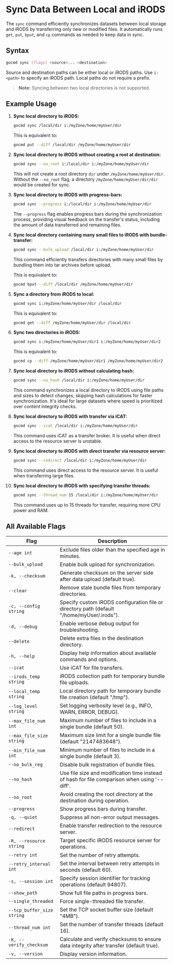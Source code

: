 # Sync Data Between Local and iRODS

The `sync` command efficiently synchronizes datasets between local storage and iRODS by transferring only new or modified files. It automatically runs `get`, `put`, `bput`, and `cp` commands as needed to keep data in sync.

## Syntax
```sh
gocmd sync [flags] <source>... <destination>
```

Source and destination paths can be either local or iRODS paths.
Use `i:<path>` to specify an iRODS path. Local paths do not require a prefix.

> **Note:** Syncing between two local directories is not supported.

## Example Usage

1. **Sync local directory to iRODS:**
    ```sh
    gocmd sync /local/dir i:/myZone/home/myUser/dir
    ```

    This is equivalent to:
    ```sh
    gocmd put --diff /local/dir /myZone/home/myUser/dir
    ```

2. **Sync local directory to iRODS without creating a root at destination:**
    ```sh
    gocmd sync --no_root i:/local/dir i:/myZone/home/myUser/dir
    ```

    This will not create a root directory `dir` under `/myZone/home/myUser/dir`. Without the `--no_root` flag, a directory `/myZone/home/myUser/dir/dir` would be created for sync.

3. **Sync local directory to iRODS with progress-bars:**
    ```sh
    gocmd sync --progress i:/local/dir i:/myZone/home/myUser/dir
    ```

    The `--progress` flag enables progress bars during the synchronization process, providing visual feedback on the transfer's status, including the amount of data transferred and remaining files.

3. **Sync local directory containing many small files to iRODS with bundle-transfer:**
    ```sh
    gocmd sync --bulk_upload /local/dir i:/myZone/home/myUser/dir
    ```

    This command efficiently transfers directories with many small files by bundling them into tar archives before upload.

    This is equivalent to:
    ```sh
    gocmd bput --diff /local/dir /myZone/home/myUser/dir
    ```

4. **Sync a directory from iRODS to local:**
    ```sh
    gocmd sync i:/myZone/home/myUser/dir /local/dir
    ```

    This is equivalent to:
    ```sh
    gocmd get --diff /myZone/home/myUser/dir /local/dir
    ```

5. **Sync two directories in iRODS:**
    ```sh
    gocmd sync i:/myZone/home/myUser/dir1 i:/myZone/home/myUser/dir2
    ```

    This is equivalent to:
    ```sh
    gocmd cp --diff /myZone/home/myUser/dir1 /myZone/home/myUser/dir2
    ```

6. **Sync local directory to iRODS without calculating hash:**
    ```sh
    gocmd sync --no_hash /local/dir i:/myZone/home/myUser/dir
    ```

    This command synchronizes a local directory to iRODS using file paths and sizes to detect changes, skipping hash calculations for faster synchronization. It's ideal for large datasets where speed is prioritized over content integrity checks.

7. **Sync local directory to iRODS with transfer via iCAT:**
    ```sh
    gocmd sync --icat /local/dir i:/myZone/home/myUser/dir
    ```

    This command uses iCAT as a transfer broker. It is useful when direct access to the resource server is unstable.

8. **Sync local directory to iRODS with direct transfer via resource server:**
    ```sh
    gocmd sync --redirect /local/dir i:/myZone/home/myUser/dir
    ```

    This command uses direct access to the resource server. It is useful when transferring large files.

9. **Sync local directory to iRODS with specifying transfer threads:**
    ```sh
    gocmd sync --thread_num 15 /local/dir i:/myZone/home/myUser/dir
    ```

    This command uses up to 15 threads for transfer, requiring more CPU power and RAM.

## All Available Flags

| Flag                  | Description                                                                 |
|-----------------------|-----------------------------------------------------------------------------|
| `--age int`           | Exclude files older than the specified age in minutes.                      |
| `--bulk_upload`       | Enable bulk upload for synchronization.                                     |
| `-k, --checksum`      | Generate checksum on the server side after data upload (default true).      |
| `--clear`             | Remove stale bundle files from temporary directories.                       |
| `-c, --config string` | Specify custom iRODS configuration file or directory path (default "/home/myUser/.irods"). |
| `-d, --debug`         | Enable verbose debug output for troubleshooting.                            |
| `--delete`            | Delete extra files in the destination directory.                             |
| `-h, --help`          | Display help information about available commands and options.              |
| `--icat`              | Use iCAT for file transfers.                                                 |
| `--irods_temp string` | iRODS collection path for temporary bundle file uploads.                     |
| `--local_temp string` | Local directory path for temporary bundle file creation (default "/tmp").    |
| `--log_level string`  | Set logging verbosity level (e.g., INFO, WARN, ERROR, DEBUG).               |
| `--max_file_num int`  | Maximum number of files to include in a single bundle (default 50).          |
| `--max_file_size string` | Maximum size limit for a single bundle file (default "2147483648").      |
| `--min_file_num int`  | Minimum number of files to include in a single bundle (default 3).           |
| `--no_bulk_reg`       | Disable bulk registration of bundle files.                                  |
| `--no_hash`           | Use file size and modification time instead of hash for file comparison when using '--diff'. |
| `--no_root`           | Avoid creating the root directory at the destination during operation.       |
| `--progress`          | Show progress bars during transfer.                                          |
| `-q, --quiet`         | Suppress all non-error output messages.                                     |
| `--redirect`          | Enable transfer redirection to the resource server.                         |
| `-R, --resource string` | Target specific iRODS resource server for operations.                     |
| `--retry int`         | Set the number of retry attempts.                                            |
| `--retry_interval int` | Set the interval between retry attempts in seconds (default 60).            |
| `-s, --session int`   | Specify session identifier for tracking operations (default 94807).         |
| `--show_path`         | Show full file paths in progress bars.                                       |
| `--single_threaded`   | Force single-threaded file transfer.                                         |
| `--tcp_buffer_size string` | Set the TCP socket buffer size (default "4MB").                        |
| `--thread_num int`    | Set the number of transfer threads (default 16).                            |
| `-K, --verify_checksum` | Calculate and verify checksums to ensure data integrity after transfer (default true). |
| `-v, --version`       | Display version information.                                                |
